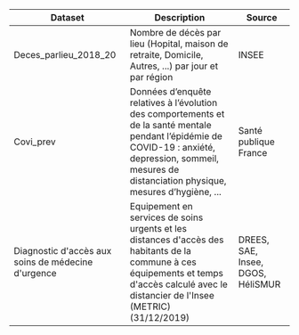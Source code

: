 | Dataset | Description | Source |
| -------- | -------- | -------- | 
| Deces_parlieu_2018_20     | Nombre de décès par lieu (Hopital, maison de retraite, Domicile, Autres, ...) par jour et par région   | INSEE |
| Covi_prev    | Données d’enquête relatives à l’évolution des comportements et de la santé mentale pendant l’épidémie de COVID-19 : anxiété, depression, sommeil, mesures de distanciation physique, mesures d’hygiène, ... | Santé publique France |
| Diagnostic d'accès aux soins de médecine d'urgence    | Equipement en services de soins urgents et les distances d'accès des habitants de la commune à ces équipements et temps d'accès calculé avec le distancier de l'Insee (METRIC) (31/12/2019)  | DREES, SAE, Insee, DGOS, HéliSMUR |
